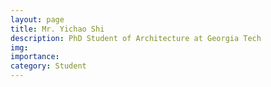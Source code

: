 ```yaml
---
layout: page
title: Mr. Yichao Shi
description: PhD Student of Architecture at Georgia Tech
img: 
importance:
category: Student
---
```

